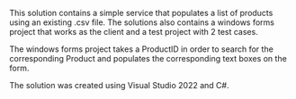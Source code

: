 This solution contains a simple service that populates a list of products using an existing .csv file. The solutions also contains a windows forms project that 
works as the client and a test project with 2 test cases.

The windows forms project takes a ProductID in order to search for the corresponding Product and populates the corresponding text boxes on the form.

The solution was created using Visual Studio 2022 and C#.

